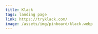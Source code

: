 ```yaml
---
title: Klack
tags: landing page
link: https://tryklack.com/
image: /assets/img/pinboard/klack.webp
---
```

